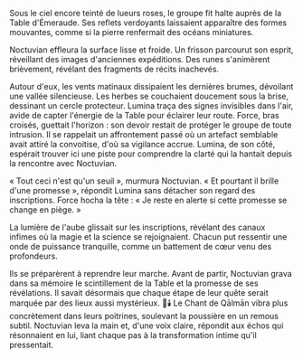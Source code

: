 Sous le ciel encore teinté de lueurs roses, le groupe fit halte auprès de la Table d'Émeraude. Ses reflets verdoyants laissaient apparaître des formes mouvantes, comme si la pierre renfermait des océans miniatures.

Noctuvian effleura la surface lisse et froide. Un frisson parcourut son esprit, réveillant des images d'anciennes expéditions. Des runes s'animèrent brièvement, révélant des fragments de récits inachevés.

Autour d'eux, les vents matinaux dissipaient les dernières brumes, dévoilant une vallée silencieuse. Les herbes se couchaient doucement sous la brise, dessinant un cercle protecteur. Lumina traça des signes invisibles dans l'air, avide de capter l'énergie de la Table pour éclairer leur route. Force, bras croisés, guettait l'horizon : son devoir restait de protéger le groupe de toute intrusion.
Il se rappelait un affrontement passé où un artefact semblable avait attiré la convoitise, d'où sa vigilance accrue.
Lumina, de son côté, espérait trouver ici une piste pour comprendre la clarté qui la hantait depuis la rencontre avec Noctuvian.

« Tout ceci n'est qu'un seuil », murmura Noctuvian.
« Et pourtant il brille d'une promesse », répondit Lumina sans détacher son regard des inscriptions.
Force hocha la tête : « Je reste en alerte si cette promesse se change en piège. »

La lumière de l'aube glissait sur les inscriptions, révélant des canaux infimes où la magie et la science se rejoignaient. Chacun put ressentir une onde de puissance tranquille, comme un battement de cœur venu des profondeurs.

Ils se préparèrent à reprendre leur marche. Avant de partir, Noctuvian grava dans sa mémoire le scintillement de la Table et la promesse de ses révélations. Il savait désormais que chaque étape de leur quête serait marquée par des lieux aussi mystérieux.
🌌🕯️
Le Chant de Qālmān vibra plus concrètement dans leurs poitrines, soulevant la poussière en un remous subtil. Noctuvian leva la main et, d'une voix claire, répondit aux échos qui résonnaient en lui, liant chaque pas à la transformation intime qu'il pressentait.
